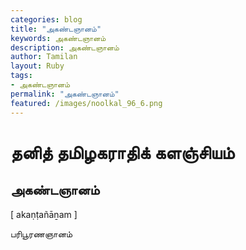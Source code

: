 ```yaml
---  
categories: blog  
title: "அகண்டஞானம்"
keywords: அகண்டஞானம்  
description: அகண்டஞானம்
author: Tamilan  
layout: Ruby  
tags:     
- அகண்டஞானம்
permalink: "அகண்டஞானம்"  
featured: /images/noolkal_96_6.png  
--- 
```

# தனித் தமிழகராதிக் களஞ்சியம்
## அகண்டஞானம்

[ akaṇṭañāṉam ]  
  
பரிபூரணஞானம்
